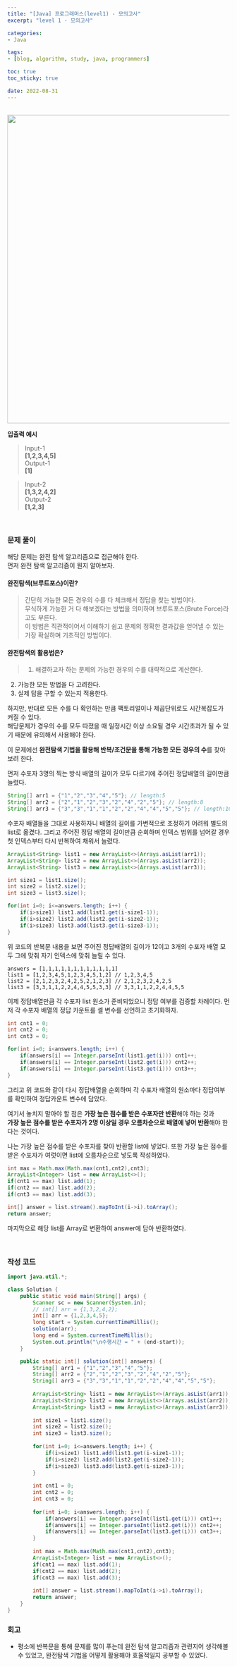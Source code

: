 ```yaml
--- 
title: "[Java] 프로그래머스(level1) - 모의고사" 
excerpt: "level 1 - 모의고사" 

categories: 
- Java

tags: 
- [blog, algorithm, study, java, programmers]

toc: true
toc_sticky: true

date: 2022-08-31
--- 
```


<br>

<center><img src="/assets/images/programmers/20220831_01.png" width="700"></center>

**입출력 예시**
> Input-1 <br>
**[1,2,3,4,5]** <br>
> Output-1 <br>
**[1]**

> Input-2 <br>
**[1,3,2,4,2]** <br>
> Output-2 <br>
**[1,2,3]**

<br>

### 문제 풀이
해당 문제는 완전 탐색 알고리즘으로 접근해야 한다. <br>
먼저 완전 탐색 알고리즘이 뭔지 알아보자.

#### 완전탐색(브루트포스)이란?
> 간단히 가능한 모든 경우의 수를 다 체크해서 정답을 찾는 방법이다. <br> 
무식하게 가능한 거 다 해보겠다는 방법을 의미하며 브루트포스(Brute Force)라고도 부른다. <br>
이 방법은 직관적이어서 이해하기 쉽고 문제의 정확한 결과값을 얻어낼 수 있는 가장 확실하며 기초적인 방법이다.

#### 완전탐색의 활용법은?
> 1. 해결하고자 하는 문제의 가능한 경우의 수를 대략적으로 계산한다.
2. 가능한 모든 방법을 다 고려한다.
3. 실제 답을 구할 수 있는지 적용한다.

하지만, 반대로 모든 수를 다 확인하는 만큼 팩토리얼이나 제곱단위로도 시간복잡도가 커질 수 있다. <br>
해당문제가 경우의 수를 모두 따졌을 때 일정시간 이상 소요될 경우 시간초과가 될 수 있기 때문에 유의해서 사용해야 한다.

이 문제에선 **완전탐색 기법을 활용해 반복/조건문을 통해 가능한 모든 경우의 수**를 찾아보려 한다.

먼저 수포자 3명의 찍는 방식 배열의 길이가 모두 다르기에 주어진 정답배열의 길이만큼 늘렸다.

```java
String[] arr1 = {"1","2","3","4","5"}; // length:5
String[] arr2 = {"2","1","2","3","2","4","2","5"}; // length:8 
String[] arr3 = {"3","3","1","1","2","2","4","4","5","5"}; // length:10  
``` 

수포자 배열들을 그대로 사용하자니 배열의 길이를 가변적으로 조정하기 어려워 별도의 list로 옮겼다.
그리고 주어진 정답 배열의 길이만큼 순회하며 인덱스 범위를 넘어갈 경우 첫 인덱스부터 다시 반복하여 채워서 늘렸다.

```java
ArrayList<String> list1 = new ArrayList<>(Arrays.asList(arr1));
ArrayList<String> list2 = new ArrayList<>(Arrays.asList(arr2));
ArrayList<String> list3 = new ArrayList<>(Arrays.asList(arr3));

int size1 = list1.size();
int size2 = list2.size();
int size3 = list3.size();

for(int i=0; i<=answers.length; i++) {
    if(i>size1) list1.add(list1.get(i-size1-1));
    if(i>size2) list2.add(list2.get(i-size2-1));
    if(i>size3) list3.add(list3.get(i-size3-1));
}
```
위 코드의 반복문 내용을 보면 주어진 정답배열의 길이가 12이고 3개의 수포자 배열 모두 그에 맞춰 자기 인덱스에 맞춰 늘릴 수 있다.

```
answers = [1,1,1,1,1,1,1,1,1,1,1,1]
list1 = [1,2,3,4,5,1,2,3,4,5,1,2] // 1,2,3,4,5
list2 = [2,1,2,3,2,4,2,5,2,1,2,3] // 2,1,2,3,2,4,2,5
list3 = [3,3,1,1,2,2,4,4,5,5,3,3] // 3,3,1,1,2,2,4,4,5,5
```

이제 정답배열만큼 각 수포자 list 원소가 준비되었으니 정답 여부를 검증할 차례이다.
먼저 각 수포자 배열의 정답 카운트를 셀 변수를 선언하고 초기화하자.

```java
int cnt1 = 0;
int cnt2 = 0;
int cnt3 = 0;

for(int i=0; i<answers.length; i++) {
    if(answers[i] == Integer.parseInt(list1.get(i))) cnt1++;
    if(answers[i] == Integer.parseInt(list2.get(i))) cnt2++; 
    if(answers[i] == Integer.parseInt(list3.get(i))) cnt3++;
}
```

그리고 위 코드와 같이 다시 정답배열을 순회하며 각 수포자 배열의 원소마다 정답여부를 확인하여 정답카운트 변수에 담았다.

여기서 놓치지 말아야 할 점은 **가장 높은 점수를 받은 수포자만 반환**해야 하는 것과 <br>
**가장 높은 점수를 받은 수포자가 2명 이상일 경우 오름차순으로 배열에 넣어 반환**해야 한다는 것이다.

나는 가장 높은 점수를 받은 수포자를 찾아 반환할 list에 넣었다.
또한 가장 높은 점수를 받은 수포자가 여럿이면 list에 오름차순으로 넣도록 작성하였다.  

```java
int max = Math.max(Math.max(cnt1,cnt2),cnt3);
ArrayList<Integer> list = new ArrayList<>();
if(cnt1 == max) list.add(1);
if(cnt2 == max) list.add(2);
if(cnt3 == max) list.add(3);

int[] answer = list.stream().mapToInt(i->i).toArray();        
return answer;
```

마지막으로 해당 list를 Array로 변환하여 answer에 담아 반환하였다.


<br>

### 작성 코드
```java
import java.util.*;

class Solution {
    public static void main(String[] args) {
        Scanner sc = new Scanner(System.in);
        // int[] arr = {1,3,2,4,2};
        int[] arr = {1,2,3,4,5};
        long start = System.currentTimeMillis();
        solution(arr);
        long end = System.currentTimeMillis();
        System.out.println("\n수행시간 = " + (end-start));
    }

    public static int[] solution(int[] answers) {
        String[] arr1 = {"1","2","3","4","5"};
        String[] arr2 = {"2","1","2","3","2","4","2","5"}; 
        String[] arr3 = {"3","3","1","1","2","2","4","4","5","5"};      
        
        ArrayList<String> list1 = new ArrayList<>(Arrays.asList(arr1));
        ArrayList<String> list2 = new ArrayList<>(Arrays.asList(arr2));
        ArrayList<String> list3 = new ArrayList<>(Arrays.asList(arr3));
        
        int size1 = list1.size();
        int size2 = list2.size();
        int size3 = list3.size();
        
        for(int i=0; i<=answers.length; i++) {
            if(i>size1) list1.add(list1.get(i-size1-1));
            if(i>size2) list2.add(list2.get(i-size2-1));
            if(i>size3) list3.add(list3.get(i-size3-1));
        }
        
        int cnt1 = 0;
        int cnt2 = 0;
        int cnt3 = 0;
        
        for(int i=0; i<answers.length; i++) {
            if(answers[i] == Integer.parseInt(list1.get(i))) cnt1++;
            if(answers[i] == Integer.parseInt(list2.get(i))) cnt2++; 
            if(answers[i] == Integer.parseInt(list3.get(i))) cnt3++;
        }
        
        int max = Math.max(Math.max(cnt1,cnt2),cnt3);
        ArrayList<Integer> list = new ArrayList<>();
        if(cnt1 == max) list.add(1);
        if(cnt2 == max) list.add(2);
        if(cnt3 == max) list.add(3);
        
        int[] answer = list.stream().mapToInt(i->i).toArray();        
        return answer;
    }
}
```

### 회고
- 평소에 반복문을 통해 문제를 많이 푸는데 완전 탐색 알고리즘과 관련지어 생각해볼 수 있었고, 완전탐색 기법을 어떻게 활용해야 효율적일지 공부할 수 있었다.
